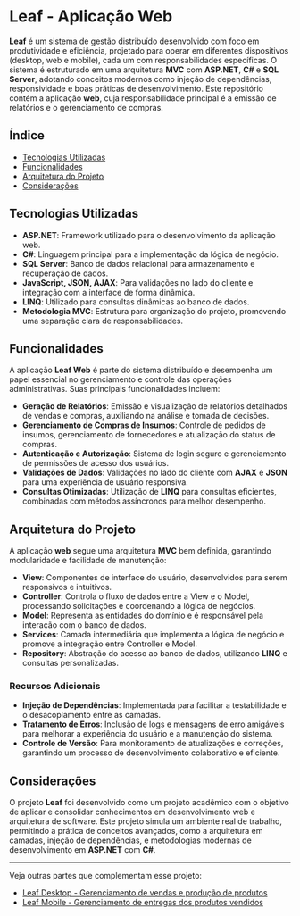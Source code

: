 # Leaf - Aplicação Web

**Leaf** é um sistema de gestão distribuído desenvolvido com foco em produtividade e eficiência, projetado para operar em diferentes dispositivos (desktop, web e mobile), cada um com responsabilidades específicas. O sistema é estruturado em uma arquitetura **MVC** com **ASP.NET**, **C#** e **SQL Server**, adotando conceitos modernos como injeção de dependências, responsividade e boas práticas de desenvolvimento. Este repositório contém a aplicação **web**, cuja responsabilidade principal é a emissão de relatórios e o gerenciamento de compras.

## Índice

- [Tecnologias Utilizadas](#tecnologias-utilizadas)
- [Funcionalidades](#funcionalidades)
- [Arquitetura do Projeto](#arquitetura-do-projeto)
- [Considerações](#considerações)

## Tecnologias Utilizadas

- **ASP.NET**: Framework utilizado para o desenvolvimento da aplicação web.
- **C#**: Linguagem principal para a implementação da lógica de negócio.
- **SQL Server**: Banco de dados relacional para armazenamento e recuperação de dados.
- **JavaScript, JSON, AJAX**: Para validações no lado do cliente e integração com a interface de forma dinâmica.
- **LINQ**: Utilizado para consultas dinâmicas ao banco de dados.
- **Metodologia MVC**: Estrutura para organização do projeto, promovendo uma separação clara de responsabilidades.

## Funcionalidades

A aplicação **Leaf Web** é parte do sistema distribuído e desempenha um papel essencial no gerenciamento e controle das operações administrativas. Suas principais funcionalidades incluem:

- **Geração de Relatórios**: Emissão e visualização de relatórios detalhados de vendas e compras, auxiliando na análise e tomada de decisões.
- **Gerenciamento de Compras de Insumos**: Controle de pedidos de insumos, gerenciamento de fornecedores e atualização do status de compras.
- **Autenticação e Autorização**: Sistema de login seguro e gerenciamento de permissões de acesso dos usuários.
- **Validações de Dados**: Validações no lado do cliente com **AJAX** e **JSON** para uma experiência de usuário responsiva.
- **Consultas Otimizadas**: Utilização de **LINQ** para consultas eficientes, combinadas com métodos assíncronos para melhor desempenho.

## Arquitetura do Projeto

A aplicação **web** segue uma arquitetura **MVC** bem definida, garantindo modularidade e facilidade de manutenção:

- **View**: Componentes de interface do usuário, desenvolvidos para serem responsivos e intuitivos.
- **Controller**: Controla o fluxo de dados entre a View e o Model, processando solicitações e coordenando a lógica de negócios.
- **Model**: Representa as entidades do domínio e é responsável pela interação com o banco de dados.
- **Services**: Camada intermediária que implementa a lógica de negócio e promove a integração entre Controller e Model.
- **Repository**: Abstração do acesso ao banco de dados, utilizando **LINQ** e consultas personalizadas.

### Recursos Adicionais

- **Injeção de Dependências**: Implementada para facilitar a testabilidade e o desacoplamento entre as camadas.
- **Tratamento de Erros**: Inclusão de logs e mensagens de erro amigáveis para melhorar a experiência do usuário e a manutenção do sistema.
- **Controle de Versão**: Para monitoramento de atualizações e correções, garantindo um processo de desenvolvimento colaborativo e eficiente.

## Considerações

O projeto **Leaf** foi desenvolvido como um projeto acadêmico com o objetivo de aplicar e consolidar conhecimentos em desenvolvimento web e arquitetura de software. Este projeto simula um ambiente real de trabalho, permitindo a prática de conceitos avançados, como a arquitetura em camadas, injeção de dependências, e metodologias modernas de desenvolvimento em **ASP.NET** com **C#**.

---

Veja outras partes que complementam esse projeto:

- [Leaf Desktop - Gerenciamento de vendas e produção de produtos](https://github.com/opedromeirelles/Leaf-Mobile)
- [Leaf Mobile - Gerenciamento de entregas dos produtos vendidos](https://github.com/opedromeirelles/Leaf-WinForms)
